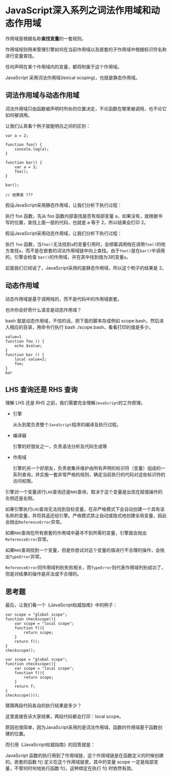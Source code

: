 # JavaScript深入系列之词法作用域和动态作用域

作用域是根据名称**查找变量**的一套规则。

作用域规则用来管理引擎如何在当前作用域以及嵌套的子作用域中根据标识符名称进行变量查找。

任何声明在某个作用域内的变量，都将附属于这个作用域。

JavaScript 采用词法作用域(lexical scoping)，也就是静态作用域。

## 词法作用域与动态作用域

词法作用域只由函数被声明时所处的位置决定，不论函数在哪里被调用，也不论它如何被调用。

让我们认真看个例子就能明白之间的区别：

```
var a = 2;

function foo() {
    console.log(a); 
}

function bar() {
    var a = 3;
    foo();
}

bar();

// 结果是 ???
```

假设JavaScript采用静态作用域，让我们分析下执行过程：

执行 foo 函数，先从 foo 函数内部查找是否有局部变量 a，如果没有，就根据书写的位置，查找上面一层的代码，也就是 a 等于 2，所以结果会打印 2。

假设JavaScript采用动态作用域，让我们分析下执行过程：

执行 `foo` 函数，当`foo()`无法找到`a`的变量引用时，会顺着调用栈在调用`foo()`的地方查找`a`，而不是在嵌套的词法作用域链中向上查找。由于`foo()`是在`bar()`中调用的，引擎会检查 `bar()`的作用域，并在其中找到值为3的变量`a`。

前面我们已经说了，JavaScript采用的是静态作用域，所以这个例子的结果是 2。

## 动态作用域

动态作用域是基于调用栈的，而不是代码中的作用域嵌套。

也许你会好奇什么语言是动态作用域？

bash 就是动态作用域，不信的话，把下面的脚本存成例如 scope.bash，然后进入相应的目录，用命令行执行 bash ./scope.bash，看看打印的值是多少。

```
value=1
function foo () {
    echo $value;
}
function bar () {
    local value=2;
    foo;
}
bar
```

## LHS 查询还是 RHS 查询

理解 LHS 还是 RHS 之前，我们需要完全理解`JavaScript`的工作原理。

- 引擎

    从头到尾负责整个`JavaScript`程序的编译及执行过程。
    
- 编译器

    引擎的好朋友之一，负责语法分析及代码生成等
    
- 作用域

    引擎的另一个好朋友，负责收集并维护由所有声明的标识符（变量）组成的一系列查询，并实施一套非常严格的规则，确定当前执行的代码对这些标识符的访问权限。
    
引擎对一个变量进行`LHS`查询还是`RHS`查询，取决于这个变量是出现在赋值操作的左侧还是右侧。

如果引擎执行`LHS`查询无法找到目标变量，在非严格模式下会自动创建一个具有该名称的变量，并将其返还给引擎。严格模式禁止自动或隐式地创建全局变量，因此会抛出`ReferenceError`异常。

如果`RHS`查询在所有嵌套的作用域中遍寻不到所需的变量，引擎就会抛出`ReferenceError`异常。

如果`RHS`查询找到一个变量，但是你尝试对这个变量的值进行不合理的操作，会抛出`TypeError`异常。

`ReferenceError`同作用域判别失败相关，而`TypeError`则代表作用域判别成功了，但是对结果的操作是非法或不合理的。


## 思考题

最后，让我们看一个《JavaScript权威指南》中的例子：

```
var scope = "global scope";
function checkscope(){
    var scope = "local scope";
    function f(){
        return scope;
    }
    return f();
}
checkscope();
```

```
var scope = "global scope";
function checkscope(){
    var scope = "local scope";
    function f(){
        return scope;
    }
    return f;
}
checkscope()();
```

猜猜两段代码各自的执行结果是多少？

这里直接告诉大家结果，两段代码都会打印：local scope。

原因也很简单，因为JavaScript采用的是词法作用域，函数的作用域基于函数创建的位置。

而引用《JavaScript权威指南》的回答就是：

JavaScript 函数的执行用到了作用域链，这个作用域链是在函数定义的时候创建的。嵌套的函数 f() 定义在这个作用域链里，其中的变量 scope 一定是局部变量，不管何时何地执行函数 f()，这种绑定在执行 f() 时依然有效。




